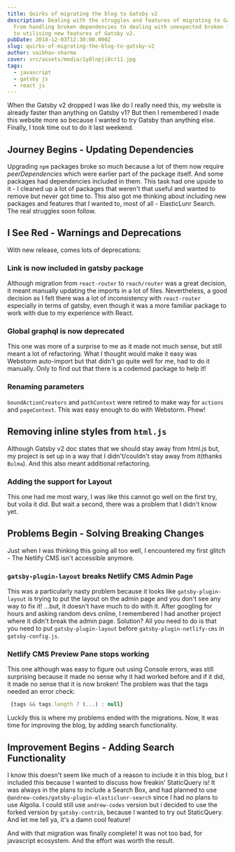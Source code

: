 ```yaml
---
title: Quirks of migrating the blog to Gatsby v2
description: Dealing with the struggles and features of migrating to Gatsby v2.
  From handling broken dependencies to dealing with unexpected broken features
  to utilising new features of Gatsby v2.
pubDate: 2018-12-03T12:30:00.000Z
slug: quirks-of-migrating-the-blog-to-gatsby-v2
author: vaibhav-sharma
cover: src/assets/media/1y8lnpji8cr11.jpg
tags:
  - javascript
  - gatsby js
  - react js
---
```

When the Gatsby v2 dropped I was like do I really need this, my website is already faster than anything on Gatsby v1? But then I remembered I made this website more so because I wanted to try Gatsby than anything else. Finally, I took time out to do it last weekend.

## Journey Begins - Updating Dependencies

Upgrading `npm` packages broke so much because a lot of them now require _peerDependencies_ which were earlier part of the package itself. And some packages had dependencies included in them. This task had one upside to it - I cleaned up a lot of packages that weren't that useful and wanted to remove but never got time to. This also got me thinking about including new packages and features that I wanted to, most of all - ElasticLunr Search. The real struggles soon follow.

## I See Red - Warnings and Deprecations

With new release, comes lots of deprecations:

### Link is now included in gatsby package

Although migration from `react-router` to `reach/router` was a great decision, it meant manually updating the imports in a lot of files. Nevertheless, a good decision as I felt there was a lot of inconsistency with `react-router` especially in terms of gatsby, even though it was a more familiar package to work with due to my experience with React.

### Global graphql is now deprecated

This one was more of a surprise to me as it made not much sense, but still meant a lot of refactoring. What I thought would make it easy was Webstorm auto-import but that didn't go quite well for me, had to do it manually. Only to find out that there is a codemod package to help it!

### Renaming parameters

`boundActionCreators` and `pathContext` were retired to make way for `actions` and `pageContext`. This was easy enough to do with Webstorm. Phew!

## Removing inline styles from `html.js`

Although Gatsby v2 doc states that we should stay away from html.js but, my project is set up in a way that I didn't/couldn't stay away from it(thanks `Bulma`). And this also meant additional refactoring.

### Adding the support for Layout

This one had me most wary, I was like this cannot go well on the first try, but voila it did. But wait a second, there was a problem that I didn't know yet.

## Problems Begin - Solving Breaking Changes

Just when I was thinking this going all too well, I encountered my first glitch - The Netlify CMS isn't accessible anymore.

### `gatsby-plugin-layout` breaks Netlify CMS Admin Page

This was a particularly nasty problem because it looks like `gatsby-plugin-layout` is trying to put the layout on the admin page and you don't see any way to fix it! ...but, it doesn't have much to do with it. After googling for hours and asking random devs online, I remembered I had another project where it didn't break the admin page. Solution? All you need to do is that you need to put `gatsby-plugin-layout` before `gatsby-plugin-netlify-cms` in `gatsby-config.js`.

### Netlify CMS Preview Pane stops working

This one although was easy to figure out using Console errors, was still surprising because it made no sense why it had worked before and if it did, it made no sense that it is now broken! The problem was that the tags needed an error check:

```javascript
 {tags && tags.length ? (...) : null}
```

Luckily this is where my problems ended with the migrations. Now, it was time for improving the blog, by adding search functionality.

## Improvement Begins - Adding Search Functionality

I know this doesn't seem like much of a reason to include it in this blog, but I included this because I wanted to discuss how freakin' StaticQuery is! It was always in the plans to include a Search Box, and had planned to use `@andrew-codes/gatsby-plugin-elasticlunr-search` since I had no plans to use Algolia. I could still use `andrew-codes` version but i decided to use the forked version by `gatsby-contrib`, because I wanted to try out StaticQuery. And let me tell ya, it's a damn cool feature!

And with that migration was finally complete! It was not too bad, for javascript ecosystem. And the effort was worth the result.
